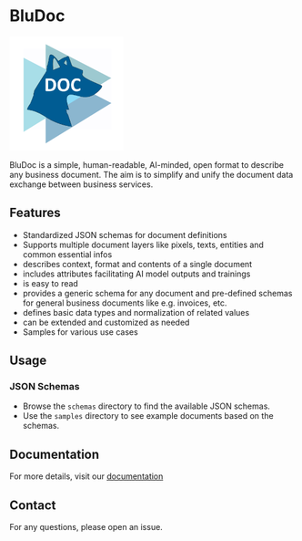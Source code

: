 # BluDoc

<img src="./docs/images/BluDoc.png" alt="BluDoc Logo" width="200"/>

BluDoc is a simple, human-readable, AI-minded, open format to describe any business document. The aim is to simplify and unify the document data exchange between business services.

## Features

- Standardized JSON schemas for document definitions
- Supports multiple document layers like pixels, texts, entities and common essential infos
- describes context, format and contents of a single document
- includes attributes facilitating AI model outputs and trainings
- is easy to read
- provides a generic schema for any document and pre-defined schemas for general business documents like e.g. invoices, etc.
- defines basic data types and normalization of related values
- can be extended and customized as needed
- Samples for various use cases

## Usage

### JSON Schemas

- Browse the `schemas` directory to find the available JSON schemas.
- Use the `samples` directory to see example documents based on the schemas.

## Documentation

For more details, visit our [documentation](https://github.com/yourusername/BluDoc/blob/main/docs)

## Contact

For any questions, please open an issue.
